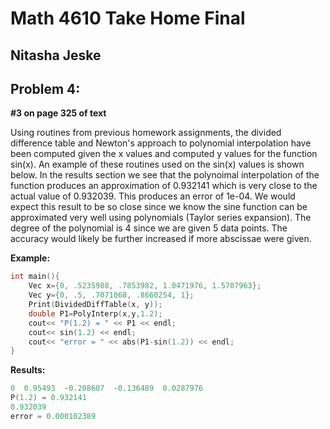 # Math 4610 Take Home Final

## Nitasha Jeske

## Problem 4: 

**#3 on page 325 of text**

Using routines from previous homework assignments, the divided difference table and Newton's approach to polynomial interpolation have been computed given the x values and computed y values for the function sin(x). An example of these routines used on the sin(x) values is shown below. In the results section we see that the polynoimal interpolation of the function produces an approximation of 0.932141 which is very close to the actual value of 0.932039. This produces an error of 1e-04. We would expect this result to be so close since we know the sine function can be approximated very well using polynomials (Taylor series expansion). The degree of the polynomial is 4 since we are given 5 data points. The accuracy would likely be further increased if more abscissae were given. 

**Example:**
```C++
int main(){
    Vec x={0, .5235988, .7853982, 1.0471976, 1.5707963};
    Vec y={0, .5, .7071068, .8660254, 1};
    Print(DividedDiffTable(x, y));
    double P1=PolyInterp(x,y,1.2);
    cout<< "P(1.2) = " << P1 << endl;
    cout<< sin(1.2) << endl;
    cout<< "error = " << abs(P1-sin(1.2)) << endl;
}
```

**Results:**
```C++
0  0.95493  -0.208607  -0.136489  0.0287976  
P(1.2) = 0.932141
0.932039
error = 0.000102389
```


